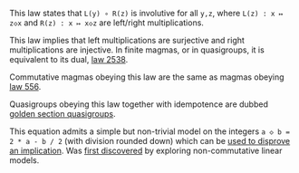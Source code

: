 This law states that `L(y) ∘ R(z)` is involutive for all `y,z`, where `L(z) : x ↦ z◇x` and `R(z) : x ↦ x◇z` are left/right multiplications.

This law implies that left multiplications are surjective and right multiplications are injective.  In finite magmas, or in quasigroups, it is equivalent to its dual, [law 2538](https://teorth.github.io/equational_theories/implications/?2538).

Commutative magmas obeying this law are the same as magmas obeying [law 556](https://teorth.github.io/equational_theories/implications/?556).

Quasigroups obeying this law together with idempotence are dubbed [golden section quasigroups](https://arxiv.org/abs/1907.06635).

This equation admits a simple but non-trivial model on the integers `a ◇ b = 2 * a - b / 2` (with division rounded down) which can be [used to disprove an implication](https://github.com/teorth/equational_theories/pull/695).  Was [first discovered](https://leanprover.zulipchat.com/#narrow/channel/458659-Equational/topic/Outstanding.20equations.2C.20v1/near/477929143) by exploring non-commutative linear models.
